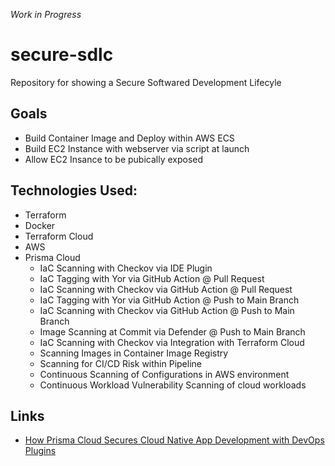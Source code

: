 *Work in Progress*

# secure-sdlc
Repository for showing a Secure Softwared Development Lifecyle


## Goals
- Build Container Image and Deploy within AWS ECS
- Build EC2 Instance with webserver via script at launch
- Allow EC2 Insance to be pubically exposed 

## Technologies Used:
- Terraform
- Docker
- Terraform Cloud
- AWS
- Prisma Cloud
    - IaC Scanning with Checkov via IDE Plugin
    - IaC Tagging with Yor via GitHub Action @ Pull Request 
    - IaC Scanning with Checkov via GitHub Action @ Pull Request
    - IaC Tagging with Yor via GitHub Action @ Push to Main Branch
    - IaC Scanning with Checkov via GitHub Action @ Push to Main Branch
    - Image Scanning at Commit via Defender @ Push to Main Branch
    - IaC Scanning with Checkov via Integration with Terraform Cloud
    - Scanning Images in Container Image Registry
    - Scanning for CI/CD Risk within Pipeline
    - Continuous Scanning of Configurations in AWS environment
    - Continuous Workload Vulnerability Scanning of cloud workloads


 


## Links
- [How Prisma Cloud Secures Cloud Native App Development with DevOps Plugins](https://www.paloaltonetworks.com/blog/prisma-cloud/cloud-devops-plugins)